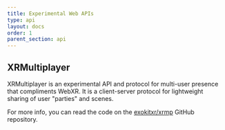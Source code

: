 ```yaml
---
title: Experimental Web APIs
type: api
layout: docs
order: 1
parent_section: api
---
```


## XRMultiplayer

XRMultiplayer is an experimental API and protocol for multi-user presence that compliments WebXR. It is a client-server protocol for lightweight sharing of user "parties" and scenes.

For more info, you can read the code on the [exokitxr/xrmp](https://github.com/exokitxr/xrmp) GitHub repository.
